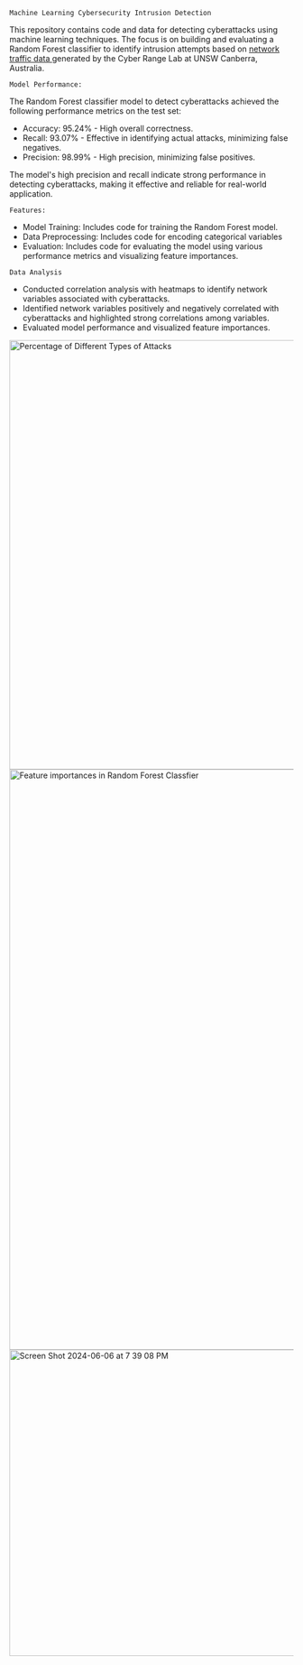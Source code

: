 
`Machine Learning Cybersecurity Intrusion Detection`


This repository contains code and data for detecting cyberattacks using machine learning techniques. The focus is on building and evaluating a Random Forest classifier to identify intrusion attempts based on [network traffic data ](https://www.researchgate.net/publication/287330529_UNSW-NB15_a_comprehensive_data_set_for_network_intrusion_detection_systems_UNSW-NB15_network_data_set)generated by the Cyber Range Lab at UNSW Canberra, Australia.

`Model Performance:`


The Random Forest classifier model  to detect cyberattacks achieved the following performance metrics on the test set:

- Accuracy: 95.24% - High overall correctness.
- Recall: 93.07% - Effective in identifying actual attacks, minimizing false negatives.
- Precision: 98.99% - High precision, minimizing false positives.


The model's high precision and recall indicate strong performance in detecting cyberattacks, making it effective and reliable for real-world application.

`Features:`

- Model Training: Includes code for training the Random Forest model.
- Data Preprocessing: Includes code for encoding categorical variables
- Evaluation: Includes code for evaluating the model using various performance metrics and visualizing feature importances.


`Data Analysis`
- Conducted correlation analysis with heatmaps to identify network variables associated with cyberattacks.
- Identified network variables positively and negatively correlated with cyberattacks and highlighted strong correlations among variables.
- Evaluated model performance and visualized feature importances.


<img width="761" alt="Percentage of Different Types of Attacks" src="https://github.com/ZTECH10/machine-learning-cybersecurity-intrusion-detectio/assets/53150477/b48e7a65-194b-4c44-963a-d527a6306f00">



<img width="1029" alt="Feature importances in Random Forest Classfier" src="https://github.com/ZTECH10/machine-learning-cybersecurity-intrusion-detectio/assets/53150477/8c8384c4-d2d5-4298-9bfe-9a9d5101b090">

<img width="543" alt="Screen Shot 2024-06-06 at 7 39 08 PM" src="https://github.com/ZTECH10/machine-learning-cybersecurity-intrusion-detectio/assets/53150477/d0e87a3e-ad57-41ee-be0a-d87594613576">




